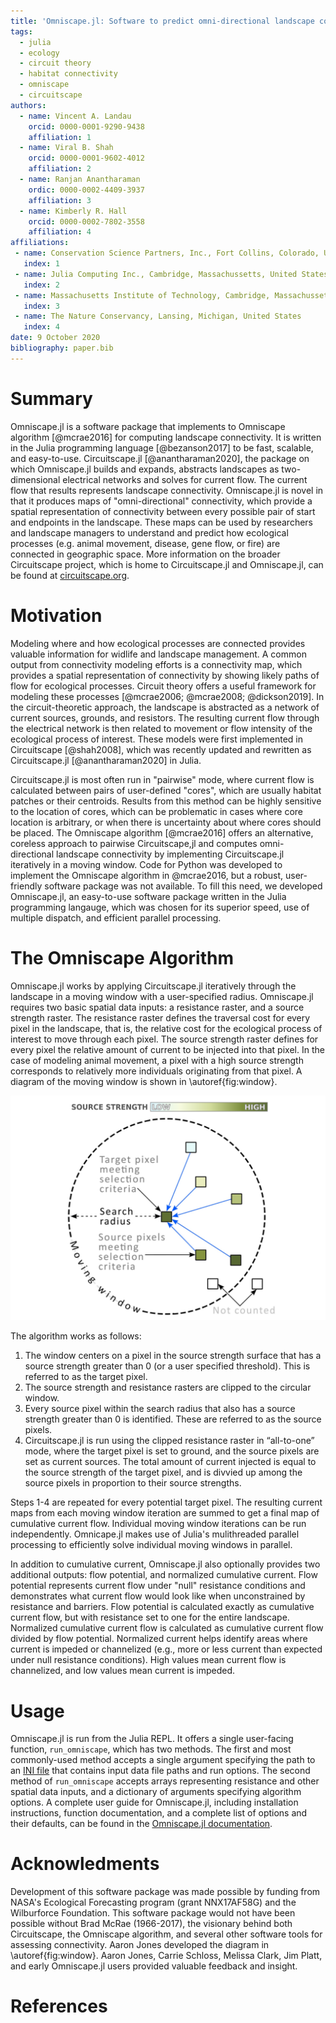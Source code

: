 ```yaml
---
title: 'Omniscape.jl: Software to predict omni-directional landscape connectivity'
tags:
  - julia
  - ecology
  - circuit theory
  - habitat connectivity
  - omniscape
  - circuitscape
authors:
  - name: Vincent A. Landau
    orcid: 0000-0001-9290-9438
    affiliation: 1
  - name: Viral B. Shah
    orcid: 0000-0001-9602-4012
    affiliation: 2
  - name: Ranjan Anantharaman
    ordic: 0000-0002-4409-3937
    affiliation: 3
  - name: Kimberly R. Hall
    orcid: 0000-0002-7802-3558
    affiliation: 4
affiliations:
 - name: Conservation Science Partners, Inc., Fort Collins, Colorado, United States
   index: 1
 - name: Julia Computing Inc., Cambridge, Massachussetts, United States
   index: 2
 - name: Massachusetts Institute of Technology, Cambridge, Massachussetts, United States
   index: 3
 - name: The Nature Conservancy, Lansing, Michigan, United States
   index: 4
date: 9 October 2020
bibliography: paper.bib
---
```


# Summary

Omniscape.jl is a software package that implements to Omniscape algorithm [@mcrae2016] for computing landscape connectivity. It is written in the Julia programming language [@bezanson2017] to be fast, scalable, and easy-to-use. Circuitscape.jl [@anantharaman2020], the package on which Omniscape.jl builds and expands, abstracts landscapes as two-dimensional electrical networks and solves for current flow. The current flow that results represents landscape connectivity. Omniscape.jl is novel in that it produces maps of "omni-directional" connectivity, which provide a spatial representation of connectivity between every possible pair of start and endpoints in the landscape. These maps can be used by researchers and landscape managers to understand and predict how ecological processes (e.g. animal movement, disease, gene flow, or fire) are connected in geographic space. More information on the broader Circuitscape project, which is home to Circuitscape.jl and Omniscape.jl, can be found at [circuitscape.org](https://circuitscape.org).

# Motivation

Modeling where and how ecological processes are connected provides valuable information for widlife and landscape management. A common output from connectivity modeling efforts is a connectivity map, which provides a spatial representation of connectivity by showing likely paths of flow for ecological processes. Circuit theory offers a useful framework for modeling these processes [@mcrae2006; @mcrae2008; @dickson2019]. In the circuit-theoretic approach, the landscape is abstracted as a network of current sources, grounds, and resistors. The resulting current flow  through the electrical network is then related to movement or flow intensity of the ecological process of interest. These models were first implemented in Circuitscape [@shah2008], which was recently updated and rewritten as Circuitscape.jl [@anantharaman2020] in Julia. 

Circuitscape.jl is most often run in "pairwise" mode, where current flow is calculated between pairs of user-defined "cores", which are usually habitat patches or their centroids. Results from this method can be highly sensitive to the location of cores, which can be problematic in cases where core location is arbitrary, or when there is uncertainty about where cores should be placed. The Omniscape algorithm [@mcrae2016] offers an alternative, coreless approach to pairwise Circuitscape,jl and computes omni-directional landscape connectivity by implementing Circuitscape.jl iteratively in a moving window. Code for Python was developed to implement the Omniscape algorithm in @mcrae2016, but a robust, user-friendly software package was not available. To fill this need, we developed Omniscape.jl, an easy-to-use software package written in the Julia programming langauge, which was chosen for its superior speed, use of multiple dispatch, and efficient parallel processing.

# The Omniscape Algorithm

Omniscape.jl works by applying Circuitscape.jl iteratively through the landscape in a moving window with a user-specified radius. Omniscape.jl requires two basic spatial data inputs: a resistance raster, and a source strength raster. The resistance raster defines the traversal cost for every pixel in the landscape, that is, the relative cost for the ecological process of interest to move through each pixel. The source strength raster defines for every pixel the relative amount of current to be injected into that pixel. In the case of modeling animal movement, a pixel with a high source strength corresponds to relatively more individuals originating from that pixel. A diagram of the moving window is shown in \autoref{fig:window}.

![A diagram of the moving window used in Omniscape.jl, adapted with permission from @mcrae2016.\label{fig:window}](fig1.png)

The algorithm works as follows:

1. The window centers on a pixel in the source strength surface that has a source strength greater than 0 (or a user specified threshold). This is referred to as the target pixel.
2. The source strength and resistance rasters are clipped to the circular window.
3. Every source pixel within the search radius that also has a source strength greater than 0 is identified. These are referred to as the source pixels.
4. Circuitscape.jl is run using the clipped resistance raster in “all-to-one” mode, where the target pixel is set to ground, and the source pixels are set as current sources. The total amount of current injected is equal to the source strength of the target pixel, and is divvied up among the source pixels in proportion to their source strengths.

Steps 1-4 are repeated for every potential target pixel. The resulting current maps from each moving window iteration are summed to get a final map of cumulative current flow. Individual moving window iterations can be run independently. Omnicape.jl makes use of Julia's mulithreaded parallel processing to efficiently solve individual moving windows in parallel.

In addition to cumulative current, Omniscape.jl also optionally provides two additional outputs: flow potential, and normalized cumulative current. Flow potential represents current flow under "null" resistance conditions and demonstrates what current flow would look like when unconstrained by resistance and barriers. Flow potential is calculated exactly as cumulative current flow, but with resistance set to one for the entire landscape. Normalized cumulative current flow is calculated as cumulative current flow divided by flow potential. Normalized current helps identify areas where current is impeded or channelized (e.g., more or less current than expected under null resistance conditions). High values mean current flow is channelized, and low values mean current is impeded.

# Usage

Omniscape.jl is run from the Julia REPL. It offers a single user-facing function, `run_omniscape`, which has two methods. The first and most commonly-used method accepts a single argument specifying the path to an [INI file](https://en.wikipedia.org/wiki/INI_file) that contains input data file paths and run options. The second method of `run_omniscape` accepts arrays representing resistance and other spatial data inputs, and a dictionary of arguments specifying algorithm options. A complete user guide for Omniscape.jl, including installation instructions, function documentation, and a complete list of options and their defaults, can be found in the [Omniscape.jl documentation](https://docs.circuitscape.org/Omniscape.jl/latest/).


# Acknowledments
Development of this software package was made possible by funding from NASA's Ecological Forecasting program (grant NNX17AF58G) and the Wilburforce Foundation. This software package would not have been possible without Brad McRae (1966-2017), the visionary behind both Circuitscape, the Omniscape algorithm, and several other software tools for assessing connectivity. Aaron Jones developed the diagram in \autoref{fig:window}. Aaron Jones, Carrie Schloss, Melissa Clark, Jim Platt, and early Omniscape.jl users provided valuable feedback and insight.

# References
